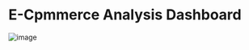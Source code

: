 # E-Cpmmerce Analysis Dashboard

![image](https://github.com/user-attachments/assets/fa24d4fa-c428-4704-92e9-d330d328d6dd)

